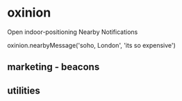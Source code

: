 # oxinion

Open indoor-positioning
Nearby Notifications

oxinion.nearbyMessage('soho, London', 'its so expensive')

## marketing - beacons

## utilities